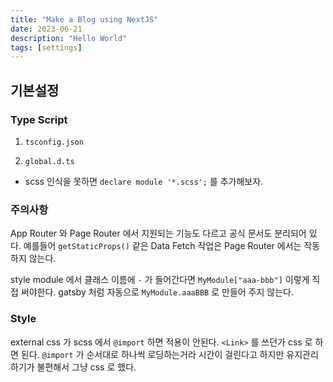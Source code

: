 ```yaml
---
title: "Make a Blog using NextJS"
date: 2023-06-21
description: "Hello World"   
tags: [settings]
---
```



## 기본설정

### Type Script

1. ```tsconfig.json```


2. ```global.d.ts```
  + scss 인식을 못하면 ```declare module '*.scss';``` 를 추가해보자.


### 주의사항

App Router 와 Page Router 에서 지원되는 기능도 다르고 공식 문서도 분리되어 있다. 예를들어 ```getStaticProps()```  같은 Data Fetch 작업은 Page Router 에서는 작동하지 않는다. 

style module 에서 클래스 이름에 ```-``` 가 들어간다면 ```MyModule["aaa-bbb"]``` 이렇게 직접 써야한다. gatsby 처럼 자동으로 ```MyModule.aaaBBB``` 로 만들어 주지 않는다.

### Style

external css 가 scss 에서 ```@import``` 하면 적용이 안된다. ```<Link>``` 를 쓰던가 css 로 하면 된다. ```@import``` 가 순서대로 하나씩 로딩하는거라 시간이 걸린다고 하지만 유지관리 하기가 불편해서 그냥 css 로 했다.

